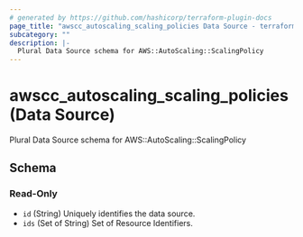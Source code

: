 ```yaml
---
# generated by https://github.com/hashicorp/terraform-plugin-docs
page_title: "awscc_autoscaling_scaling_policies Data Source - terraform-provider-awscc"
subcategory: ""
description: |-
  Plural Data Source schema for AWS::AutoScaling::ScalingPolicy
---
```


# awscc_autoscaling_scaling_policies (Data Source)

Plural Data Source schema for AWS::AutoScaling::ScalingPolicy



<!-- schema generated by tfplugindocs -->
## Schema

### Read-Only

- `id` (String) Uniquely identifies the data source.
- `ids` (Set of String) Set of Resource Identifiers.


